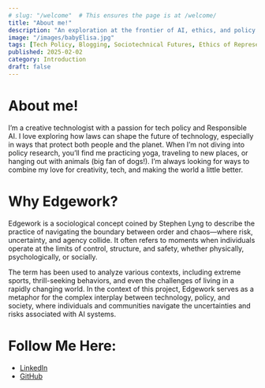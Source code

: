 ```yaml
---
# slug: "/welcome"  # This ensures the page is at /welcome/
title: "About me!"
description: "An exploration at the frontier of AI, ethics, and policy."
image: "/images/babyElisa.jpg"
tags: [Tech Policy, Blogging, Sociotechnical Futures, Ethics of Representation]
published: 2025-02-02
category: Introduction
draft: false
---
```


# About me!
I’m a creative technologist with a passion for tech policy and Responsible AI. I love exploring how laws can shape the future of technology, especially in ways that protect both people and the planet. When I’m not diving into policy research, you’ll find me practicing yoga, traveling to new places, or hanging out with animals (big fan of dogs!). I’m always looking for ways to combine my love for creativity, tech, and making the world a little better.

# Why Edgework?
Edgework is a sociological concept coined by Stephen Lyng to describe the practice of navigating the boundary between order and chaos—where risk, uncertainty, and agency collide. It often refers to moments when individuals operate at the limits of control, structure, and safety, whether physically, psychologically, or socially.

The term has been used to analyze various contexts, including extreme sports, thrill-seeking behaviors, and even the challenges of living in a rapidly changing world. In the context of this project, Edgework serves as a metaphor for the complex interplay between technology, policy, and society, where individuals and communities navigate the uncertainties and risks associated with AI systems.

# Follow Me Here:
- [LinkedIn](https://www.linkedin.com/in/elisakad/)
- [GitHub](::github{repo="elisakad/edgework"})

